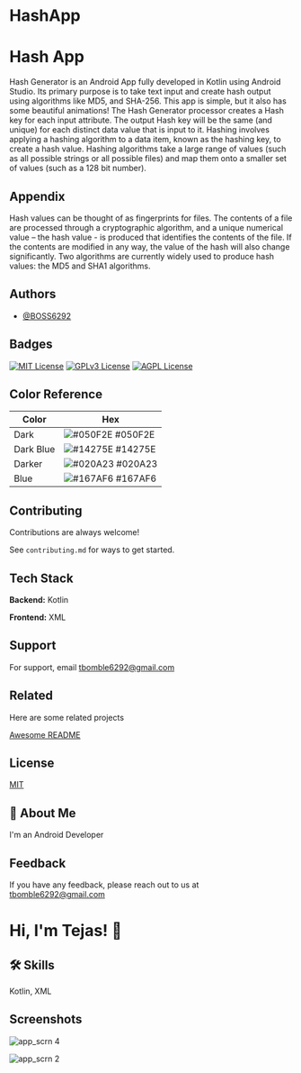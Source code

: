 # HashApp

# Hash App

Hash Generator is an Android App fully developed in Kotlin using Android Studio. Its primary purpose is to take text input and create hash output using algorithms like MD5, and SHA-256. This app is simple, but it also has some beautiful animations! The Hash Generator processor creates a Hash key for each input attribute. The output Hash key will be the same (and unique) for each distinct data value that is input to it. Hashing involves applying a hashing algorithm to a data item, known as the hashing key, to create a hash value. Hashing algorithms take a large range of values (such as all possible strings or all possible files) and map them onto a smaller set of values (such as a 128 bit number).


## Appendix

Hash values can be thought of as fingerprints for files. The contents of a file are processed through a cryptographic algorithm, and a unique numerical value – the hash value - is produced that identifies the contents of the file. If the contents are modified in any way, the value of the hash will also change significantly. Two algorithms are currently widely used to produce hash values: the MD5 and SHA1 algorithms.



## Authors

- [@BOSS6292](https://github.com/BOSS6292)


## Badges



[![MIT License](https://img.shields.io/badge/License-MIT-green.svg)](https://choosealicense.com/licenses/mit/)
[![GPLv3 License](https://img.shields.io/badge/License-GPL%20v3-yellow.svg)](https://opensource.org/licenses/)
[![AGPL License](https://img.shields.io/badge/license-AGPL-blue.svg)](http://www.gnu.org/licenses/agpl-3.0)

## Color Reference

| Color             | Hex                                                                |
| ----------------- | ------------------------------------------------------------------ |
| Dark | ![#050F2E](https://via.placeholder.com/10/050F2E?text=+) #050F2E |
| Dark Blue | ![#14275E](https://via.placeholder.com/10/14275E?text=+) #14275E |
| Darker | ![#020A23](https://via.placeholder.com/10/020A23?text=+) #020A23|
| Blue | ![#167AF6](https://via.placeholder.com/10/167AF6?text=+) #167AF6 |


## Contributing

Contributions are always welcome!

See `contributing.md` for ways to get started.



## Tech Stack

**Backend:** Kotlin

**Frontend:** XML


## Support

For support, email tbomble6292@gmail.com


## Related

Here are some related projects

[Awesome README](https://github.com/BOSS6292)


## License

[MIT](https://choosealicense.com/licenses/mit/)


## 🚀 About Me
I'm an Android Developer


## Feedback

If you have any feedback, please reach out to us at tbomble6292@gmail.com


# Hi, I'm Tejas! 👋


## 🛠 Skills
Kotlin, XML


## Screenshots

![app_scrn 4](https://user-images.githubusercontent.com/97422476/206977139-a834a425-dc64-4e1d-9a45-9c37733992ae.jpg)


![app_scrn 2](https://user-images.githubusercontent.com/97422476/206977425-d7fe5b8c-371f-4a16-890b-590b978a2bc3.jpg)

